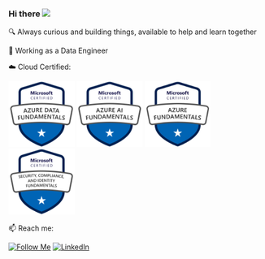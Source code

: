 ### Hi there <img src='https://static.wixstatic.com/media/39723d_d34b73162fa54ebfb81711d82fcb842a~mv2.gif' width='30'/>


<!--🕵️‍ -->

🔍 Always curious and building things, available to help and learn together

🎲 Working as a Data Engineer

☁️ Cloud Certified:

[<img src = "https://github.com/beatrizadm/beatrizadm/blob/main/assets/dp-900.png?raw=true" height = "130" title = "Microsoft Certified: Azure Data Fundamentals (DP-900)" />](https://www.credly.com/badges/bab2bfae-9683-4437-962d-fdb3a63ed8a8)
[<img src = "https://github.com/beatrizadm/beatrizadm/blob/main/assets/ai-900.png?raw=true" height = "130" title = "Microsoft Certified: Azure AI Fundamentals (AI-900)" />](https://www.credly.com/badges/35744bfc-ac65-4f14-bbfc-4f096b1eefc6)
[<img src = "https://github.com/beatrizadm/beatrizadm/blob/main/assets/az-900.png?raw=true" height = "130" title = "Microsoft Certified: Azure Fundamentals (AZ-900)" />](https://www.credly.com/badges/0fc98a2e-1169-45bb-8a59-0b5e84218f2f)
[<img src = "https://github.com/beatrizadm/beatrizadm/blob/main/assets/sc-900.png?raw=true" height = "130" title = "Microsoft Certified: Security, Compliance, and Identity Fundamentals (SC-900)" />](https://www.credly.com/badges/a948dd2b-7ba1-491e-8f08-17bb210550bf)

📫 Reach me:
<!--
![GitHub Followers](https://img.shields.io/github/followers/beatrizadm?label=Follow&style=social)
-->
[<img src = "https://img.shields.io/github/followers/beatrizadm?label=Follow&style=social" height = "22" title = "Follow Me" />](https://github.com/beatrizadm/)
[<img src = "https://img.shields.io/badge/-LinkedIn-blue?style=flat-square&logo=Linkedin&logoColor=white&link=https://www.linkedin.com/in/beatrizadm/" height = "22" title = "LinkedIn" />](https://www.linkedin.com/in/beatrizadm/)



<!--
**beatrizadm/beatrizadm** is a ✨ _special_ ✨ repository because its `README.md` (this file) appears on your GitHub profile.

Here are some ideas to get you started:

- 🔭 I’m currently working on ...
- 🌱 I’m currently learning ...
- 👯 I’m looking to collaborate on ...
- 🤔 I’m looking for help with ...
- 💬 Ask me about ...
- 📫 How to reach me: ...
- 😄 Pronouns: ...
- ⚡ Fun fact: ...
-->

